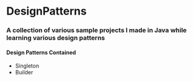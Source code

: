 # DesignPatterns

<h3>A collection of various sample projects I made in Java while learning various design patterns</h3>
<h4>Design Patterns Contained</h4>
<ul>
  <li>Singleton</li>
  <li>Builder</li>
  </ul>
